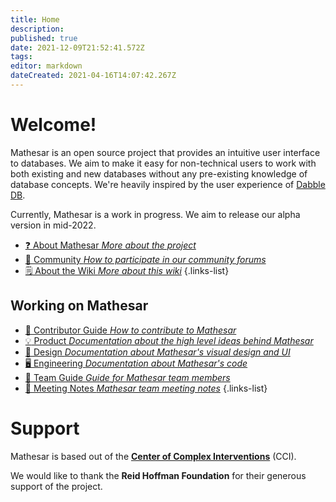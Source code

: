 ```yaml
---
title: Home
description: 
published: true
date: 2021-12-09T21:52:41.572Z
tags: 
editor: markdown
dateCreated: 2021-04-16T14:07:42.267Z
---
```


# Welcome!

Mathesar is an open source project that provides an intuitive user interface to databases. We aim to make it easy for non-technical users to work with both existing and new databases without any pre-existing knowledge of database concepts. We're heavily inspired by the user experience of [Dabble DB](https://www.youtube.com/watch?v=MCVj5RZOqwY).

Currently, Mathesar is a work in progress. We aim to release our alpha version in mid-2022.

- [:question: About Mathesar *More about the project*](/product/about)
- [:busts_in_silhouette: Community *How to participate in our community forums*](/community)
- [:spiral_notepad: About the Wiki *More about this wiki*](/about-the-wiki)
{.links-list}

## Working on Mathesar
- [:scroll: Contributor Guide *How to contribute to Mathesar*](/community/contributing)
- [:bulb: Product *Documentation about the high level ideas behind Mathesar*](/product)
- [:art: Design *Documentation about Mathesar's visual design and UI*](/design)
- [:desktop_computer: Engineering *Documentation about Mathesar's code*](/design)
- [:notebook: Team Guide *Guide for Mathesar team members*](/team/guide)
- [:memo: Meeting Notes *Mathesar team meeting notes*](/meeting-notes)
{.links-list}


# Support
Mathesar is based out of the **[Center of Complex Interventions](https://www.centerofci.org/)** (CCI).

We would like to thank the **Reid Hoffman Foundation** for their generous support of the project.